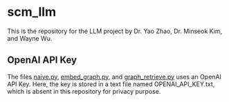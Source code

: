 # scm_llm

This is the repository for the LLM project by Dr. Yao Zhao, Dr. Minseok Kim, and Wayne Wu. 

## OpenAI API Key
The files [naive.py](naive.py), [embed_graph.py](embed_graph.py), and [graph_retrieve.py](graph_retrieve.py) uses an OpenAI API Key. Here, the key is stored in a text file named OPENAI_API_KEY.txt, which is absent in this repository for privacy purpose. 
